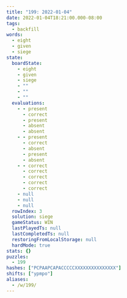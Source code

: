 ```yaml
---
title: "199: 2022-01-04"
date: 2022-01-04T18:21:00.000-08:00
tags:
  - backfill
words:
  - eight
  - given
  - siege
state:
  boardState:
    - eight
    - given
    - siege
    - ""
    - ""
    - ""
  evaluations:
    - - present
      - correct
      - present
      - absent
      - absent
    - - present
      - correct
      - absent
      - present
      - absent
    - - correct
      - correct
      - correct
      - correct
      - correct
    - null
    - null
    - null
  rowIndex: 3
  solution: siege
  gameStatus: WIN
  lastPlayedTs: null
  lastCompletedTs: null
  restoringFromLocalStorage: null
  hardMode: true
stats: {}
puzzles:
  - 199
hashes: ["PCPAAPCAPACCCCCXXXXXXXXXXXXXXX"]
shifts: ["ypmpo"]
aliases:
  - /w/199/
---
```

<!-- more -->

